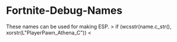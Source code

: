 # Fortnite-Debug-Names
These names can be used for making ESP. >  if (wcsstr(name.c_str(), xorstr(L"PlayerPawn_Athena_C"))  &lt;
